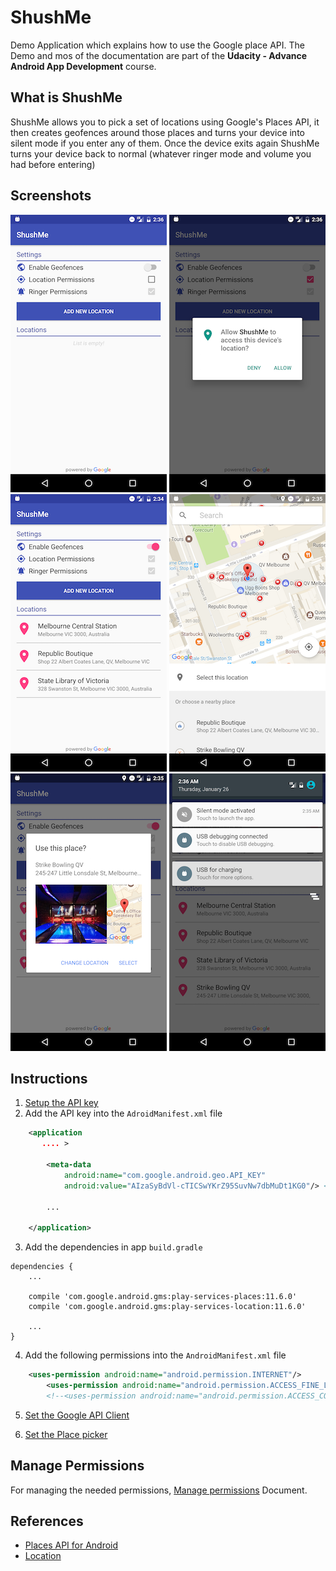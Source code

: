 # ShushMe
Demo Application which explains how to use the Google place API. The Demo and mos of the documentation are part of the **Udacity - Advance Android App Development** course.

## What is ShushMe

ShushMe allows you to pick a set of locations using Google's Places API, it then creates geofences around those places and turns your device into silent mode if you enter any of them. Once the device exits again ShushMe turns your device back to normal (whatever ringer mode and volume you had before entering)

## Screenshots

![Screenshot1](screenshots/screen_1.png) ![Screenshot2](screenshots/screen_2.png) ![Screenshot3](screenshots/screen_3.png)
![Screenshot4](screenshots/screen_4.png) ![Screenshot5](screenshots/screen_5.png) ![Screenshot6](screenshots/screen_6.png)


## Instructions
1. [Setup the API key](documentation/api_key_setup_instructions.md)
2. Add the API key into the `AdroidManifest.xml` file
```xml
    <application
       .... >

        <meta-data
            android:name="com.google.android.geo.API_KEY"
            android:value="AIzaSyBdVl-cTICSwYKrZ95SuvNw7dbMuDt1KG0"/> <!-- Api unique key-->

        ...

    </application>
```

3. Add the dependencies in app `build.gradle`

```
dependencies {
    ...

    compile 'com.google.android.gms:play-services-places:11.6.0'
    compile 'com.google.android.gms:play-services-location:11.6.0'

    ...
}
```

4. Add the following permissions into the `AndroidManifest.xml` file
```xml
    <uses-permission android:name="android.permission.INTERNET"/>
        <uses-permission android:name="android.permission.ACCESS_FINE_LOCATION"/><!-- Allows to use GPS, WIFI and CELL towers-->
        <!--<uses-permission android:name="android.permission.ACCESS_COARSE_LOCATION"/> --> <!-- Allows to use only WIFI and CELL towers-->
```

5. [Set the Google API Client](documentation/google_api_client.md)  

6. [Set the Place picker](documentation/set_place_picker.md)  




## Manage Permissions

For managing the needed permissions, [Manage permissions](documentation/manage_permissions.md) Document.


## References

* [Places API for Android](https://developers.google.com/places/android-api/)
* [Location](https://developer.android.com/reference/android/location/Location.html)